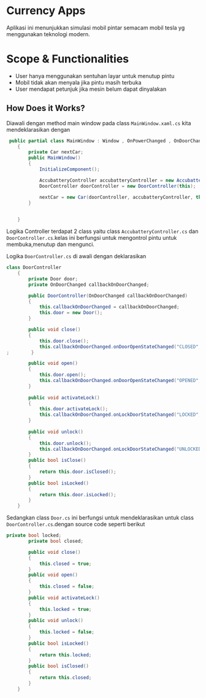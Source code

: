 ﻿# Currency Apps
Aplikasi ini menunjukkan simulasi mobil pintar semacam mobil tesla yg menggunakan teknologi modern.
# Scope & Functionalities
- User hanya menggunakan sentuhan layar untuk menutup pintu 
- Mobil tidak akan menyala jika pintu masih terbuka
- User mendapat petunjuk jika mesin belum dapat dinyalakan

## How Does it Works?
Diawali dengan method main window pada class `MainWindow.xaml.cs` kita mendeklarasikan dengan
``` csharp
 public partial class MainWindow : Window , OnPowerChanged , OnDoorChanged , OnCarEngineStateChanged 
    {
        private Car nextCar;
        public MainWindow()
        {
            InitializeComponent();

            AccubatteryController accubatteryController = new AccubatteryController(this);
            DoorController doorController = new DoorController(this);

            nextCar = new Car(doorController, accubatteryController, this);
        }

        
    }
```
Logika Controller terdapat 2 class yaitu class `AccubatteryController.cs` dan `DoorController.cs`.kelas ini berfungsi untuk mengontrol pintu untuk membuka,menutup dan mengunci.

Logika `DoorController.cs` di awali dengan deklarasikan
``` csharp
class DoorController
    {
        private Door door;
        private OnDoorChanged callbackOnDoorChanged;

        public DoorController(OnDoorChanged callbackOnDoorChanged)
        {
            this.callbackOnDoorChanged = callbackOnDoorChanged;
            this.door = new Door();
        }

        public void close()
        {
            this.door.close();
            this.callbackOnDoorChanged.onDoorOpenStateChanged("CLOSED", "Door Closed")
;        }

        public void open()
        {
            this.door.open();
            this.callbackOnDoorChanged.onDoorOpenStateChanged("OPENED", "Door Opened");
        }
        
        public void activateLock()
        {
            this.door.activateLock();
            this.callbackOnDoorChanged.onLockDoorStateChanged("LOCKED", "Door Locked");
        }
        
        public void unlock()
        {
            this.door.unlock();
            this.callbackOnDoorChanged.onLockDoorStateChanged("UNLOCKED", "Door Unlocked");
        }
        public bool isClose()
        {
            return this.door.isClosed();
        }
        public bool isLocked()
        {
            return this.door.isLocked();
        }
    }
```
Sedangkan class `Door.cs` ini berfungsi untuk mendeklarasikan untuk class `DoorController.cs`.dengan source code seperti berikut
```csharp
private bool locked;
        private bool closed;

        public void close()
        {
            this.closed = true;
        }
        public void open()
        {
            this.closed = false;
        }
        public void activateLock()
        {
            this.locked = true;
        }
        public void unlock()
        {
            this.locked = false;
        }
        public bool isLocked()
        {
            return this.locked;
        }
        public bool isClosed()
        {
            return this.closed;
        }
    }
```
